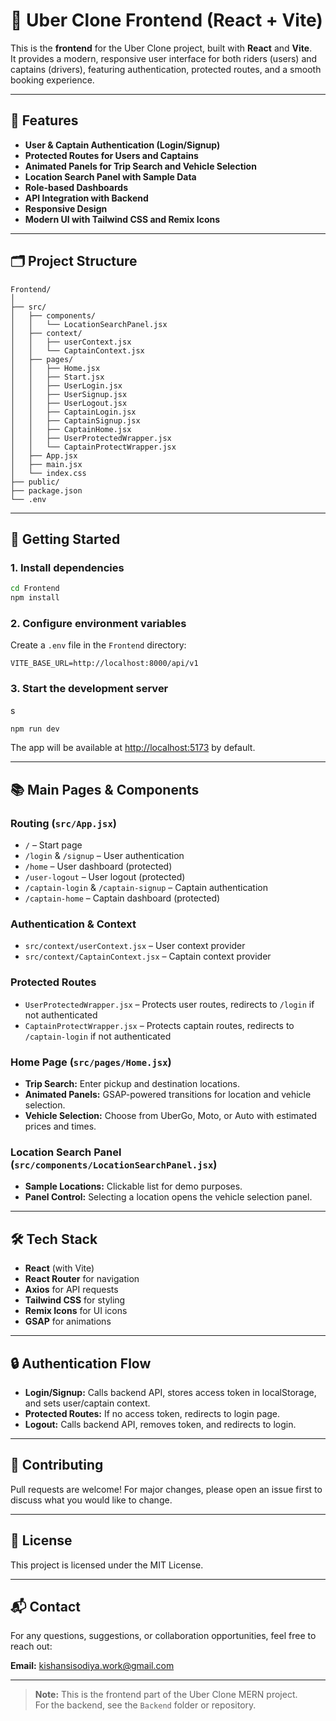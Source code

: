 # 🚗 Uber Clone Frontend (React + Vite)

This is the **frontend** for the Uber Clone project, built with **React** and **Vite**.  
It provides a modern, responsive user interface for both riders (users) and captains (drivers), featuring authentication, protected routes, and a smooth booking experience.

---

## 🌟 Features

- **User & Captain Authentication (Login/Signup)**
- **Protected Routes for Users and Captains**
- **Animated Panels for Trip Search and Vehicle Selection**
- **Location Search Panel with Sample Data**
- **Role-based Dashboards**
- **API Integration with Backend**
- **Responsive Design**
- **Modern UI with Tailwind CSS and Remix Icons**

---

## 🗂️ Project Structure

```
Frontend/
│
├── src/
│   ├── components/
│   │   └── LocationSearchPanel.jsx
│   ├── context/
│   │   ├── userContext.jsx
│   │   └── CaptainContext.jsx
│   ├── pages/
│   │   ├── Home.jsx
│   │   ├── Start.jsx
│   │   ├── UserLogin.jsx
│   │   ├── UserSignup.jsx
│   │   ├── UserLogout.jsx
│   │   ├── CaptainLogin.jsx
│   │   ├── CaptainSignup.jsx
│   │   ├── CaptainHome.jsx
│   │   ├── UserProtectedWrapper.jsx
│   │   └── CaptainProtectWrapper.jsx
│   ├── App.jsx
│   ├── main.jsx
│   └── index.css
├── public/
├── package.json
└── .env
```

---

## 🚀 Getting Started

### 1. Install dependencies

```bash
cd Frontend
npm install
```

### 2. Configure environment variables

Create a `.env` file in the `Frontend` directory:

```
VITE_BASE_URL=http://localhost:8000/api/v1
```

### 3. Start the development server
s
```bash
npm run dev
```

The app will be available at [http://localhost:5173](http://localhost:5173) by default.

---

## 📚 Main Pages & Components

### Routing (`src/App.jsx`)

- `/` – Start page
- `/login` & `/signup` – User authentication
- `/home` – User dashboard (protected)
- `/user-logout` – User logout (protected)
- `/captain-login` & `/captain-signup` – Captain authentication
- `/captain-home` – Captain dashboard (protected)

### Authentication & Context

- `src/context/userContext.jsx` – User context provider
- `src/context/CaptainContext.jsx` – Captain context provider

### Protected Routes

- `UserProtectedWrapper.jsx` – Protects user routes, redirects to `/login` if not authenticated
- `CaptainProtectWrapper.jsx` – Protects captain routes, redirects to `/captain-login` if not authenticated

### Home Page (`src/pages/Home.jsx`)

- **Trip Search:** Enter pickup and destination locations.
- **Animated Panels:** GSAP-powered transitions for location and vehicle selection.
- **Vehicle Selection:** Choose from UberGo, Moto, or Auto with estimated prices and times.

### Location Search Panel (`src/components/LocationSearchPanel.jsx`)

- **Sample Locations:** Clickable list for demo purposes.
- **Panel Control:** Selecting a location opens the vehicle selection panel.

---

## 🛠️ Tech Stack

- **React** (with Vite)
- **React Router** for navigation
- **Axios** for API requests
- **Tailwind CSS** for styling
- **Remix Icons** for UI icons
- **GSAP** for animations

---

## 🔒 Authentication Flow

- **Login/Signup:** Calls backend API, stores access token in localStorage, and sets user/captain context.
- **Protected Routes:** If no access token, redirects to login page.
- **Logout:** Calls backend API, removes token, and redirects to login.

---

## 🤝 Contributing

Pull requests are welcome! For major changes, please open an issue first to discuss what you would like to change.

---

## 📄 License

This project is licensed under the MIT License.

---

## 📬 Contact

For any questions, suggestions, or collaboration opportunities, feel free to reach out:

**Email:** [kishansisodiya.work@gmail.com](mailto:kishansisodiya.work@gmail.com)

---

> **Note:** This is the frontend part of the Uber Clone MERN project.  
> For the backend, see the `Backend` folder or repository.